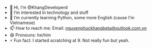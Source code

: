 - 👋 Hi, I’m @KhangDeveloperd
- 👀 I’m interested in technology and stuff
- 🌱 I’m currently learning Python, some more English (cause I'm Vietnamese)
- 📫 How to reach me: Email: nguyenphuckhangbeta@outlook.com.vn
- 😄 Pronouns: he/him
- ⚡ Fun fact: I started scratching at 9. Not really fun but yeah.

<!---
KhangDeveloperd/KhangDeveloperd is a ✨ special ✨ repository because its `README.md` (this file) appears on your GitHub profile.
You can click the Preview link to take a look at your changes.
--->
